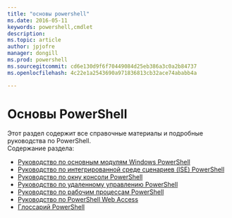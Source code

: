 ```yaml
---
title: "основы powershell"
ms.date: 2016-05-11
keywords: powershell,cmdlet
description: 
ms.topic: article
author: jpjofre
manager: dongill
ms.prod: powershell
ms.sourcegitcommit: cd6e130d9f6f70449084d25eb386a3c0a2b84737
ms.openlocfilehash: 4c22e1a2543690a971836813cb32ace74ababb4a

---
```


#  Основы PowerShell
Этот раздел содержит все справочные материалы и подробные руководства по PowerShell.  
Содержание раздела:
-  [Руководство по основным модулям Windows PowerShell](core-modules.md)
-  [Руководство по интегрированной среде сценариев (ISE) PowerShell](ise-guide.md)
-  [Руководство по окну консоли PowerShell](console-guide.md)
-  [Руководство по удаленному управлению PowerShell](Running-Remote-Commands.md)
-  [Руководство по рабочим процессам PowerShell](workflows-guide.md)
-  [Руководство по PowerShell Web Access](web-access.md)
-  [Глоссарий PowerShell](../Windows-PowerShell-Glossary.md)




<!--HONumber=Jun16_HO4-->


